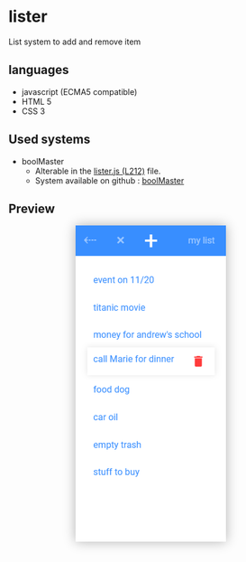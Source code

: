 # lister
List system to add and remove item

## languages
 * javascript (ECMA5 compatible)
 * HTML 5
 * CSS 3

## Used systems
 * boolMaster 
   * Alterable in the [lister.js (L212)](https://github.com/hugodecasta/lister/blob/master/lister.js#L212) file.
   * System available on github : [boolMaster](https://github.com/hugodecasta/boolMaster)

## Preview
<div style="text-align:center"><img src="example.png" style="box-shadow:0px 0px 20px rgba(0,0,0,0.3)"/></div>